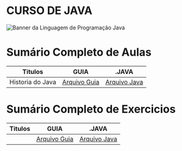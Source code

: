 # CURSO DE JAVA

<img src="https://miro.medium.com/v2/resize:fit:1140/1*olEe-YQm7qfpwa3iWOrTPw.jpeg" alt="Banner da Linguagem de Programação Java"></img>

# Sumário Completo de Aulas

| Titulos          | GUIA              | .JAVA                                                  |
| ---------------- | ----------------- | ------------------------------------------------------ |
| Historia do Java | [Arquivo Guia](#) | [Arquivo Java](java.AULAS/aula.001/java.HISTORIA.yaml) |

# Sumário Completo de Exercicios
| Titulos | GUIA              | .JAVA            |
| ------- | ----------------- | ---------------- |
|         | [Arquivo Guia](#) | [Arquivo Java]() |
